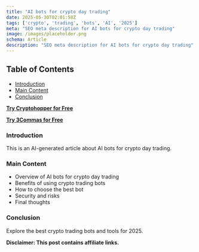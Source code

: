 ```yaml
---
title: "AI bots for crypto day trading"
date: 2025-05-30T02:01:58Z
tags: ['crypto', 'trading', 'bots', 'AI', '2025']
meta: "SEO meta description for AI bots for crypto day trading"
image: /images/placeholder.png
schema: Article
description: "SEO meta description for AI bots for crypto day trading"
---
```


## Table of Contents
- [Introduction](#introduction)
- [Main Content](#main-content)
- [Conclusion](#conclusion)

[**Try Cryptohopper for Free**](https://www.cryptohopper.com/?atid=38457)

[**Try 3Commas for Free**](https://app.3commas.io/auth/registration?utm_source=referral&utm_medium=cabinet&c=tc1676699)

### Introduction

This is an AI-generated article about AI bots for crypto day trading.

### Main Content

- Overview of AI bots for crypto day trading
- Benefits of using crypto trading bots
- How to choose the best bot
- Security and risks
- Final thoughts

### Conclusion

Explore the best crypto trading bots and tools for 2025.

**Disclaimer: This post contains affiliate links.**
